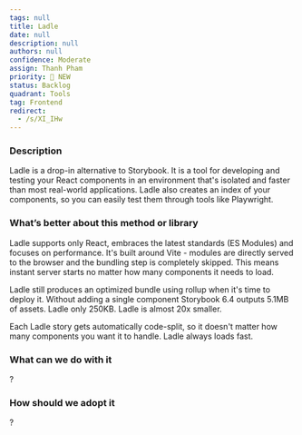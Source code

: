 ```yaml
---
tags: null
title: Ladle
date: null
description: null
authors: null
confidence: Moderate
assign: Thanh Pham
priority: 🌟 NEW
status: Backlog
quadrant: Tools
tag: Frontend
redirect:
  - /s/XI_IHw
---
```


<!-- table_of_contents 9a1faf28-164b-4428-a249-bb72870c256a -->

### Description

Ladle is a drop-in alternative to Storybook. It is a tool for developing and testing your React components in an environment that's isolated and faster than most real-world applications. Ladle also creates an index of your components, so you can easily test them through tools like Playwright.

### What’s better about this method or library

Ladle supports only React, embraces the latest standards (ES Modules) and focuses on performance. It's built around Vite - modules are directly served to the browser and the bundling step is completely skipped. This means instant server starts no matter how many components it needs to load.

Ladle still produces an optimized bundle using rollup when it's time to deploy it. Without adding a single component Storybook 6.4 outputs 5.1MB of assets. Ladle only 250KB. Ladle is almost 20x smaller.

Each Ladle story gets automatically code-split, so it doesn't matter how many components you want it to handle. Ladle always loads fast.

### What can we do with it

?

### How should we adopt it

?

<!-- child_database dee6f5a5-53a4-49d2-aaf1-2f8625a362fe -->
